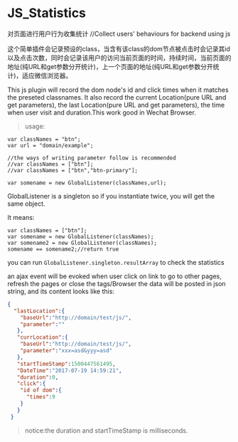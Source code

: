 # JS_Statistics
对页面进行用户行为收集统计
//Collect users' behaviours for backend using js

这个简单插件会记录预设的class，当含有该class的dom节点被点击时会记录其id以及点击次数，同时会记录该用户的访问当前页面的时间，持续时间，当前页面的地址(纯URL和get参数分开统计)，上一个页面的地址(纯URL和get参数分开统计)，适应微信浏览器。

This js plugin will record the dom node's id and click times when it matches the preseted classnames. It also record the current Location(pure URL and get parameters), the last Location(pure URL and get parameters), the time when user visit and duration.This work good in Wechat Browser.

>usage:
```
var classNames = "btn";
var url = "domain/example";

//the ways of writing parameter follow is recommended 
//var classNames = ["btn"];
//var classNames = ["btn","btn-primary"];

var somename = new GlobalListener(classNames,url);
```
GlobalListener is a singleton so if you instantiate twice, you will get the same object.

It means:
```
var classNames = ["btn"];
var somename = new GlobalListener(classNames);
var somename2 = new GlobalListener(classNames);
somename == somename2;//return true
```
you can run ```GlobalListener.singleton.resultArray``` to check the statistics

an ajax event will be evoked when user click on link to go to other pages, refresh the pages or close the tags/Browser
the data will be posted in json string, and its content looks like this:
```json
{
  "lastLocation":{
    "baseUrl":"http://domain/test/js/",
    "parameter":""
   },
   "currLocation":{
    "baseUrl":"http://domain/test/js/",
    "parameter":"xxx=asd&yyy=asd"
   },
   "startTimeStamp":1500447561495,
   "DateTime":"2017-07-19 14:59:21",
   "duration":0,
   "click":{
    "id of dom":{
      "times":9
    }
   }
 }
```
>notice:the duration and startTimeStamp is milliseconds.
